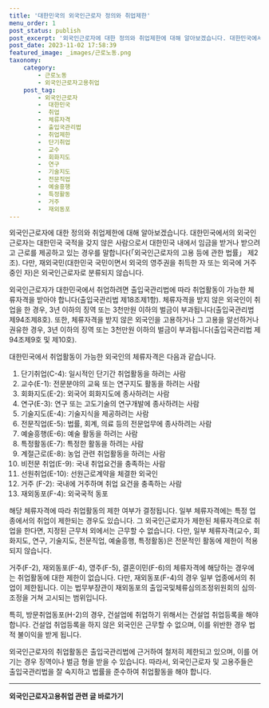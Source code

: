 ```yaml
---
title: '대한민국의 외국인근로자 정의와 취업제한'
menu_order: 1
post_status: publish
post_excerpt: '외국인근로자에 대한 정의와 취업제한에 대해 알아보겠습니다. 대한민국에서의 외국인근로자는 대한민국 국적을 갖지 않은 사람으로서 대한민국 내에서 임금을 받거나 받으려고 근로를 제공하고 있는 경우를 말합니다  외국인근로자의 고용 등에 관한 법률  제2조 . 다만, 재외국민 대한민국 국민이면서 외국의 영주권을 취득한 자 또는 외국에 거주 중인 자 은 외국인근로자로 분류되지 않습니다.'
post_date: 2023-11-02 17:58:39
featured_image: _images/근로노동.png
taxonomy:
    category:
        - 근로노동
        - 외국인근로자고용취업
    post_tag:
        - 외국인근로자
        -  대한민국
        -  취업
        -  체류자격
        -  출입국관리법
        -  취업제한
        -  단기취업
        -  교수
        -  회화지도
        -  연구
        -  기술지도
        -  전문직업
        -  예술흥행
        -  특정활동
        -  거주
        -  재외동포
---
```



외국인근로자에 대한 정의와 취업제한에 대해 알아보겠습니다. 대한민국에서의 외국인근로자는 대한민국 국적을 갖지 않은 사람으로서 대한민국 내에서 임금을 받거나 받으려고 근로를 제공하고 있는 경우를 말합니다(「외국인근로자의 고용 등에 관한 법률」 제2조). 다만, 재외국민(대한민국 국민이면서 외국의 영주권을 취득한 자 또는 외국에 거주 중인 자)은 외국인근로자로 분류되지 않습니다.

외국인근로자가 대한민국에서 취업하려면 출입국관리법에 따라 취업활동이 가능한 체류자격을 받아야 합니다(출입국관리법 제18조제1항). 체류자격을 받지 않은 외국인이 취업을 한 경우, 3년 이하의 징역 또는 3천만원 이하의 벌금이 부과됩니다(출입국관리법 제94조제8호). 또한, 체류자격을 받지 않은 외국인을 고용하거나 그 고용을 알선하거나 권유한 경우, 3년 이하의 징역 또는 3천만원 이하의 벌금이 부과됩니다(출입국관리법 제94조제9호 및 제10호).

대한민국에서 취업활동이 가능한 외국인의 체류자격은 다음과 같습니다.

1. 단기취업(C-4): 일시적인 단기간 취업활동을 하려는 사람
2. 교수(E-1): 전문분야의 교육 또는 연구지도 활동을 하려는 사람
3. 회화지도(E-2): 외국어 회화지도에 종사하려는 사람
4. 연구(E-3): 연구 또는 고도기술의 연구개발에 종사하려는 사람
5. 기술지도(E-4): 기술지식을 제공하려는 사람
6. 전문직업(E-5): 법률, 회계, 의료 등의 전문업무에 종사하려는 사람
7. 예술흥행(E-6): 예술 활동을 하려는 사람
8. 특정활동(E-7): 특정한 활동을 하려는 사람
9. 계절근로(E-8): 농업 관련 취업활동을 하려는 사람
10. 비전문 취업(E-9): 국내 취업요건을 충족하는 사람
11. 선원취업(E-10): 선원근로계약을 체결한 외국인
12. 거주 (F-2): 국내에 거주하며 취업 요건을 충족하는 사람
13. 재외동포(F-4): 외국국적 동포

해당 체류자격에 따라 취업활동의 제한 여부가 결정됩니다. 일부 체류자격에는 특정 업종에서의 취업이 제한되는 경우도 있습니다. 그 외국인근로자가 제한된 체류자격으로 취업을 한다면, 지정된 근무처 외에서는 근무할 수 없습니다. 다만, 일부 체류자격(교수, 회화지도, 연구, 기술지도, 전문직업, 예술흥행, 특정활동)은 전문적인 활동에 제한이 적용되지 않습니다.

거주(F-2), 재외동포(F-4), 영주(F-5), 결혼이민(F-6)의 체류자격에 해당하는 경우에는 취업활동에 대한 제한이 없습니다. 다만, 재외동포(F-4)의 경우 일부 업종에서의 취업이 제한됩니다. 이는 법무부장관이 재외동포의 출입국및체류심의조정위원회의 심의·조정을 거쳐 고시되는 범위입니다.

특히, 방문취업동포(H-2)의 경우, 건설업에 취업하기 위해서는 건설업 취업등록을 해야 합니다. 건설업 취업등록을 하지 않은 외국인은 근무할 수 없으며, 이를 위반한 경우 법적 불이익을 받게 됩니다.

외국인근로자의 취업활동은 출입국관리법에 근거하여 철저히 제한되고 있으며, 이를 어기는 경우 징역이나 벌금 형을 받을 수 있습니다. 따라서, 외국인근로자 및 고용주들은 출입국관리법을 잘 숙지하고 법률을 준수하여 취업활동을 해야 합니다.
<!-- wp:separator -->
<hr class="wp-block-separator has-alpha-channel-opacity"/>
<!-- /wp:separator -->

<!-- wp:group {"backgroundColor":"base","layout":{"type":"constrained"}} -->
<div class="wp-block-group has-base-background-color has-background"><!-- wp:paragraph {"align":"center","fontSize":"medium"} -->
<p class="has-text-align-center has-large-font-size"><strong>외국인근로자고용취업 관련 글 바로가기</strong></p>
<!-- /wp:paragraph -->


<!-- wp:latest-posts
{"categories":[{"id":10884,"count":19,"description":"","link":"https://uknowlaw.com/category/%ec%99%b8%ea%b5%ad%ec%9d%b8%ea%b7%bc%eb%a1%9c%ec%9e%90%ea%b3%a0%ec%9a%a9%ec%b7%a8%ec%97%85/","name":"외국인근로자고용취업","slug":"외국인근로자고용취업","taxonomy":"category","parent":0,"meta":[],"_links":{"self":[{"href":"https://uknowlaw.com/wp-json/wp/v2/categories/10884"}],"collection":[{"href":"https://uknowlaw.com/wp-json/wp/v2/categories"}],"about":[{"href":"https://uknowlaw.com/wp-json/wp/v2/taxonomies/category"}],"wp:post_type":[{"href":"https://uknowlaw.com/wp-json/wp/v2/posts?categories=10884"}],"curies":[{"name":"wp","href":"https://api.w.org/{rel}","templated":true}]}}]} /--></div>
<!-- /wp:group -->